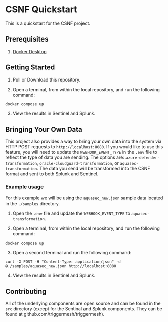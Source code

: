 # CSNF Quickstart
This is a quickstart for the CSNF project.

## Prerequisites

  1. [Docker Desktop](https://www.docker.com/products/docker-desktop)

## Getting Started

  1. Pull or Download this repository.

  2. Open a terminal, from within the local repository, and run the following command:

  ```
  docker compose up
  ```

  3. View the results in Sentinel and Splunk.


## Bringing Your Own Data

  This project also provides a way to bring your own data into the system via HTTP POST requests to `http://localhost:8080`. If you would like to use this feature, you will need to update the `WEBHOOK_EVENT_TYPE` in the `.env` file to reflect the type of data you are sending. The options are: `azure-defender-transformation`, `oracle-cloudguard-transformation`, or `aquasec-transformation`. The data you send will be transformed into the CSNF format and sent to both Splunk and Sentinel.

### Example usage

  For this example we will be using the `aquasec_new.json` sample data located in the `./samples` directory.

  1. Open the `.env` file and update the `WEBHOOK_EVENT_TYPE` to `aquasec-transformation`.

  2. Open a terminal, from within the local repository, and run the following command:

  ```
  docker compose up
  ```

  3. Open a second terminal and run the following command:
  ```
  curl -X POST -H "Content-Type: application/json" -d @./samples/aquasec_new.json http://localhost:8080
  ```

  4. View the results in Sentinel and Splunk.


## Contributing

  All of the underlying components are open source and can be found in the `src` directory (except for the Sentinal and Splunk components. They can be found at github.com/triggermesh/triggermesh).
